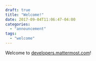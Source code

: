 ```yaml
---
draft: true
title: "Welcome!"
date: 2017-09-04T11:06:47-04:00
categories:
  - "announcement"
tags:
  - "welcome"
---
```


Welcome to [developers.mattermost.com](https://developers.mattermost.com)!
